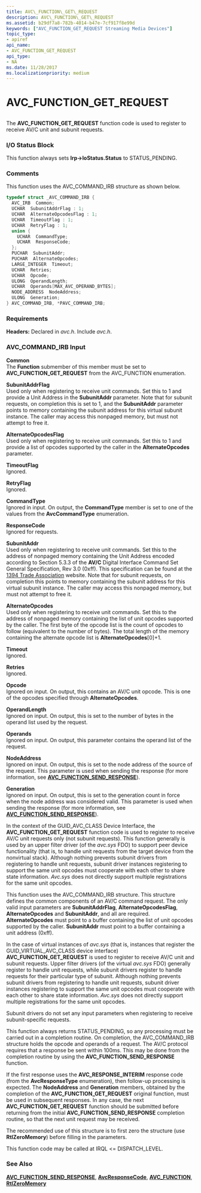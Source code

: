 ```yaml
---
title: AVC\_FUNCTION\_GET\_REQUEST
description: AVC\_FUNCTION\_GET\_REQUEST
ms.assetid: b29df7a8-782b-4014-b47e-7cf917f8e99d
keywords: ["AVC_FUNCTION_GET_REQUEST Streaming Media Devices"]
topic_type:
- apiref
api_name:
- AVC_FUNCTION_GET_REQUEST
api_type:
- NA
ms.date: 11/28/2017
ms.localizationpriority: medium
---
```


# AVC\_FUNCTION\_GET\_REQUEST


## <span id="ddk_avc_function_get_request_ks"></span><span id="DDK_AVC_FUNCTION_GET_REQUEST_KS"></span>


The **AVC\_FUNCTION\_GET\_REQUEST** function code is used to register to receive AV/C unit and subunit requests.

### I/O Status Block

This function always sets **Irp-&gt;IoStatus.Status** to STATUS\_PENDING.

### Comments

This function uses the AVC\_COMMAND\_IRB structure as shown below.

```cpp
typedef struct _AVC_COMMAND_IRB {
  AVC_IRB  Common;
  UCHAR  SubunitAddrFlag : 1;
  UCHAR  AlternateOpcodesFlag : 1;
  UCHAR  TimeoutFlag : 1;
  UCHAR  RetryFlag : 1;
  union {
    UCHAR  CommandType;
    UCHAR  ResponseCode;
  };
  PUCHAR  SubunitAddr;
  PUCHAR  AlternateOpcodes;
  LARGE_INTEGER  Timeout;
  UCHAR  Retries;
  UCHAR  Opcode;
  ULONG  OperandLength;
  UCHAR  Operands[MAX_AVC_OPERAND_BYTES];
  NODE_ADDRESS  NodeAddress;
  ULONG  Generation;
} AVC_COMMAND_IRB, *PAVC_COMMAND_IRB;
```

### Requirements

**Headers:** Declared in *avc.h*. Include *avc.h*.

### <span id="avc_command_irb_input"></span><span id="AVC_COMMAND_IRB_INPUT"></span>AVC\_COMMAND\_IRB Input

**Common**  
The **Function** submember of this member must be set to **AVC\_FUNCTION\_GET\_REQUEST** from the AVC\_FUNCTION enumeration.

<span id="SubunitAddrFlag"></span><span id="subunitaddrflag"></span><span id="SUBUNITADDRFLAG"></span>**SubunitAddrFlag**  
Used only when registering to receive unit commands. Set this to 1 and provide a Unit Address in the **SubunitAddr** parameter. Note that for subunit requests, on completion this is set to 1, and the **SubunitAddr** parameter points to memory containing the subunit address for this virtual subunit instance. The caller may access this nonpaged memory, but must not attempt to free it.

<span id="AlternateOpcodesFlag"></span><span id="alternateopcodesflag"></span><span id="ALTERNATEOPCODESFLAG"></span>**AlternateOpcodesFlag**  
Used only when registering to receive unit commands. Set this to 1 and provide a list of opcodes supported by the caller in the **AlternateOpcodes** parameter.

<span id="TimeoutFlag"></span><span id="timeoutflag"></span><span id="TIMEOUTFLAG"></span>**TimeoutFlag**  
Ignored.

<span id="RetryFlag"></span><span id="retryflag"></span><span id="RETRYFLAG"></span>**RetryFlag**  
Ignored.

<span id="CommandType"></span><span id="commandtype"></span><span id="COMMANDTYPE"></span>**CommandType**  
Ignored in input. On output, the **CommandType** member is set to one of the values from the **AvcCommandType** enumeration.

<span id="ResponseCode"></span><span id="responsecode"></span><span id="RESPONSECODE"></span>**ResponseCode**  
Ignored for requests.

<span id="SubunitAddr"></span><span id="subunitaddr"></span><span id="SUBUNITADDR"></span>**SubunitAddr**  
Used only when registering to receive unit commands. Set this to the address of nonpaged memory containing the Unit Address encoded according to Section 5.3.3 of the **AV/C** Digital Interface Command Set General Specification, Rev 3.0 (0xff). This specification can be found at the [1394 Trade Association](https://go.microsoft.com/fwlink/p/?linkid=8728) website. Note that for subunit requests, on completion this points to memory containing the subunit address for this virtual subunit instance. The caller may access this nonpaged memory, but must not attempt to free it.

<span id="AlternateOpcodes"></span><span id="alternateopcodes"></span><span id="ALTERNATEOPCODES"></span>**AlternateOpcodes**  
Used only when registering to receive unit commands. Set this to the address of nonpaged memory containing the list of unit opcodes supported by the caller. The first byte of the opcode list is the count of opcodes to follow (equivalent to the number of bytes). The total length of the memory containing the alternate opcode list is **AlternateOpcodes**\[0\]+1.

<span id="Timeout"></span><span id="timeout"></span><span id="TIMEOUT"></span>**Timeout**  
Ignored.

<span id="Retries"></span><span id="retries"></span><span id="RETRIES"></span>**Retries**  
Ignored.

<span id="Opcode"></span><span id="opcode"></span><span id="OPCODE"></span>**Opcode**  
Ignored on input. On output, this contains an AV/C unit opcode. This is one of the opcodes specified through **AlternateOpcodes**.

<span id="OperandLength"></span><span id="operandlength"></span><span id="OPERANDLENGTH"></span>**OperandLength**  
Ignored on input. On output, this is set to the number of bytes in the operand list used by the request.

<span id="Operands"></span><span id="operands"></span><span id="OPERANDS"></span>**Operands**  
Ignored on input. On output, this parameter contains the operand list of the request.

<span id="NodeAddress"></span><span id="nodeaddress"></span><span id="NODEADDRESS"></span>**NodeAddress**  
Ignored on input. On output, this is set to the node address of the source of the request. This parameter is used when sending the response (for more information, see [**AVC\_FUNCTION\_SEND\_RESPONSE**](avc-function-send-response.md)).

<span id="Generation"></span><span id="generation"></span><span id="GENERATION"></span>**Generation**  
Ignored on input. On output, this is set to the generation count in force when the node address was considered valid. This parameter is used when sending the response (for more information, see [**AVC\_FUNCTION\_SEND\_RESPONSE**](avc-function-send-response.md)).

In the context of the GUID\_AVC\_CLASS Device Interface, the **AVC\_FUNCTION\_GET\_REQUEST** function code is used to register to receive AV/C unit requests only (not subunit requests). This function generally is used by an upper filter driver (of the *avc.sys* FDO) to support peer device functionality (that is, to handle unit requests from the target device from the nonvirtual stack). Although nothing prevents subunit drivers from registering to handle unit requests, subunit driver instances registering to support the same unit opcodes must cooperate with each other to share state information. *Avc.sys* does not directly support multiple registrations for the same unit opcodes.

This function uses the AVC\_COMMAND\_IRB structure. This structure defines the common components of an AV/C command request. The only valid input parameters are **SubunitAddrFlag**, **AlternateOpcodesFlag**, **AlternateOpcodes** and **SubunitAddr**, and all are required. **AlternateOpcodes** must point to a buffer containing the list of unit opcodes supported by the caller. **SubunitAddr** must point to a buffer containing a unit address (0xff).

In the case of virtual instances of *avc.sys* (that is, instances that register the GUID\_VIRTUAL\_AVC\_CLASS device interface) **AVC\_FUNCTION\_GET\_REQUEST** is used to register to receive AV/C unit and subunit requests. Upper filter drivers (of the virtual *avc.sys* FDO) generally register to handle unit requests, while subunit drivers register to handle requests for their particular type of subunit. Although nothing prevents subunit drivers from registering to handle unit requests, subunit driver instances registering to support the same unit opcodes must cooperate with each other to share state information. *Avc.sys* does not directly support multiple registrations for the same unit opcodes.

Subunit drivers do not set any input parameters when registering to receive subunit-specific requests.

This function always returns STATUS\_PENDING, so any processing must be carried out in a completion routine. On completion, the AVC\_COMMAND\_IRB structure holds the opcode and operands of a request. The AV/C protocol requires that a response be sent within 100ms. This may be done from the completion routine by using the **AVC\_FUNCTION\_SEND\_RESPONSE** function.

If the first response uses the **AVC\_RESPONSE\_INTERIM** response code (from the **AvcResponseType** enumeration), then follow-up processing is expected. The **NodeAddress** and **Generation** members, obtained by the completion of the **AVC\_FUNCTION\_GET\_REQUEST** original function, must be used in subsequent responses. In any case, the next **AVC\_FUNCTION\_GET\_REQUEST** function should be submitted before returning from the initial **AVC\_FUNCTION\_SEND\_RESPONSE** completion routine, so that the next unit request may be received.

The recommended use of this structure is to first zero the structure (use **RtlZeroMemory**) before filling in the parameters.

This function code may be called at IRQL &lt;= DISPATCH\_LEVEL.

### See Also

[**AVC\_FUNCTION\_SEND\_RESPONSE**](avc-function-send-response.md), [**AvcResponseCode**](https://docs.microsoft.com/windows-hardware/drivers/ddi/content/avc/ne-avc-_tagavcresponsecode), [**AVC\_FUNCTION**](https://docs.microsoft.com/windows-hardware/drivers/ddi/content/avc/ne-avc-_tagavc_function), [**RtlZeroMemory**](https://docs.microsoft.com/windows-hardware/drivers/ddi/content/wdm/nf-wdm-rtlzeromemory)

 

 





